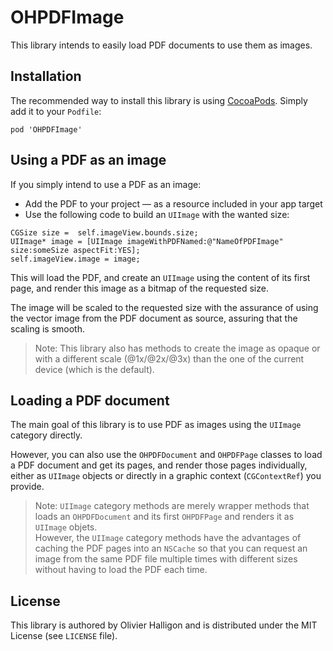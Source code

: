 # OHPDFImage

This library intends to easily load PDF documents to use them as images.

## Installation

The recommended way to install this library is using [CocoaPods](http://cocoapods.org). Simply add it to your `Podfile`:

```
pod 'OHPDFImage'
```

## Using a PDF as an image

If you simply intend to use a PDF as an image:

* Add the PDF to your project — as a resource included in your app target
* Use the following code to build an `UIImage` with the wanted size:

```objc
CGSize size =  self.imageView.bounds.size;
UIImage* image = [UIImage imageWithPDFNamed:@"NameOfPDFImage" size:someSize aspectFit:YES];
self.imageView.image = image;
```

This will load the PDF, and create an `UIImage` using the content of its first page, and render this image as a bitmap of the requested size.

The image will be scaled to the requested size with the assurance of using the vector image from the PDF document as source, assuring that the scaling is smooth.

> Note: This library also has methods to create the image as opaque or with a different scale (@1x/@2x/@3x) than the one of the current device (which is the default).

## Loading a PDF document

The main goal of this library is to use PDF as images using the `UIImage` category directly.

However, you can also use the `OHPDFDocument` and `OHPDFPage` classes to load a PDF document and get its pages, and render those pages individually, either as `UIImage` objects or directly in a graphic context (`CGContextRef`) you provide.

> Note: `UIImage` category methods are merely wrapper methods that loads an `OHPDFDocument` and its first `OHPDFPage` and renders it as `UIImage` objets.  
> However, the `UIImage` category methods have the advantages of caching the PDF pages into an `NSCache` so that you can request an image from the same PDF file multiple times with different sizes without having to load the PDF each time.

## License

This library is authored by Olivier Halligon and is distributed under the MIT License (see `LICENSE` file).
